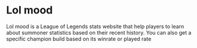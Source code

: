 # Lol mood

Lol mood is a League of Legends stats website that help players to learn about summoner statistics based on their recent history. You can also get a specific champion build based on its winrate or played rate